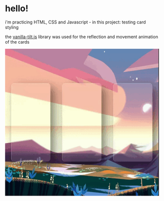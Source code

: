 # hello!

i'm practicing HTML, CSS and Javascript - in this project: testing card styling

the [vanilla-tilt.js](https://micku7zu.github.io/vanilla-tilt.js/) library was used for the reflection and movement animation of the cards



<p align="center"> 
    <img src= "./img/gt-cards.gif" />
</p>
